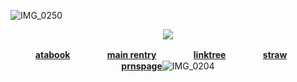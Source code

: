 ![IMG_0250](https://github.com/user-attachments/assets/cb8e95e4-40e3-4aef-8a74-2a92513c0adf)
<div align="center"> 

<p align="center"> <img src="https://komarev.com/ghpvc/?username=ArchiSpores&label=Bypassers%20&color=gray&style=plastic"  </p>

ㅤ  ㅤ [**atabook**](https://psycho100.atabook.org/) ㅤㅤㅤㅤ  [**main rentry**](https://rentry.co/MALIPO-KINICH) ㅤㅤㅤㅤ  [**linktree**](https://linktr.ee/ivancure) ㅤㅤㅤㅤ  [**straw**](https://tzukasatenma.straw.page/) ㅤㅤㅤㅤ  [**prnspage**](https://en.pronouns.page/@vidyadhara)![IMG_0204](https://github.com/user-attachments/assets/50fbae6d-a9d0-4657-92e1-1f739b61c949)
